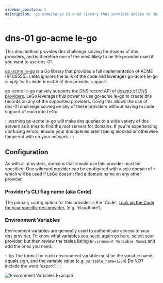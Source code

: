 ```yaml
---
sidebar_position: 5
description: 'go-acme/le-go is a Go library that provides access to dozens of DNS providers.'
---
```


# dns-01 go-acme le-go

This dns method provides dns challenge solving for dozens of dns 
providers, and is therefore one of the most likely to be the 
provider used if you want to use dns-01.

[go-acme le-go](https://github.com/go-acme/lego) is a Go library
that provides a full implementation of ACME (RFC8555). LeGo ignores
the bulk of the code and leverages go-acme le-go simply for its wide
breadth of dns provider support.

go-acme le-go natively supports the DNS record API of
[dozens of DNS providers](https://go-acme.github.io/lego/dns/).
LeGo leverages this power to use go-acme le-go to create dns records on any
of the supported providers. Doing this allows the use of dns-01
challenge solving on any of these providers without having to code
support of each into LeGo.

:::warning
go-acme le-go will make dns queries to a wide variety of dns servers
as it tries to find the root servers for domains. If you're experiencing
confusing errors, ensure your dns queries aren't being blocked or otherwise
tampered with on your network.
:::

## Configuration

As with all providers, domains that should use this provider must be
specified. One wildcard provider can be configured with a sole
domain of `*` which will be used if LeGo doesn't find a domain
name on any other provider.

### Provider's CLI flag name (aka Code)

The primary config option for this provider is the 'Code'. [Look up
the Code for your specific dns provider.](https://go-acme.github.io/lego/dns/)
(e.g. 'cloudflare').

### Environment Variables

Environment variables are generally used to authenticate access
to your dns provider. To know what variables you need, again go
[here](https://go-acme.github.io/lego/dns/),
select your provider, but then review the tables listing `Environment
Variable Name`s and add the ones you need.

:::tip
The format for each environment variable must be the variable
name, equals sign, and the variable value (e.g. `variable_name=1234`)
Do NOT include the word 'export'.
:::

![Environment Variables Example](/img/screenshots/provider_environment_variables.png)
